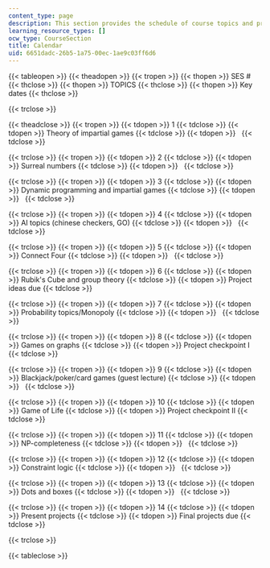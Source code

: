 ```yaml
---
content_type: page
description: This section provides the schedule of course topics and project due dates.
learning_resource_types: []
ocw_type: CourseSection
title: Calendar
uid: 6651dadc-26b5-1a75-00ec-1ae9c03ff6d6
---
```


{{< tableopen >}}
{{< theadopen >}}
{{< tropen >}}
{{< thopen >}}
SES #
{{< thclose >}}
{{< thopen >}}
TOPICS
{{< thclose >}}
{{< thopen >}}
Key dates
{{< thclose >}}

{{< trclose >}}

{{< theadclose >}}
{{< tropen >}}
{{< tdopen >}}
1
{{< tdclose >}}
{{< tdopen >}}
Theory of impartial games
{{< tdclose >}}
{{< tdopen >}}
 
{{< tdclose >}}

{{< trclose >}}
{{< tropen >}}
{{< tdopen >}}
2
{{< tdclose >}}
{{< tdopen >}}
Surreal numbers
{{< tdclose >}}
{{< tdopen >}}
 
{{< tdclose >}}

{{< trclose >}}
{{< tropen >}}
{{< tdopen >}}
3
{{< tdclose >}}
{{< tdopen >}}
Dynamic programming and impartial games
{{< tdclose >}}
{{< tdopen >}}
 
{{< tdclose >}}

{{< trclose >}}
{{< tropen >}}
{{< tdopen >}}
4
{{< tdclose >}}
{{< tdopen >}}
AI topics (chinese checkers, GO)
{{< tdclose >}}
{{< tdopen >}}
 
{{< tdclose >}}

{{< trclose >}}
{{< tropen >}}
{{< tdopen >}}
5
{{< tdclose >}}
{{< tdopen >}}
Connect Four
{{< tdclose >}}
{{< tdopen >}}
 
{{< tdclose >}}

{{< trclose >}}
{{< tropen >}}
{{< tdopen >}}
6
{{< tdclose >}}
{{< tdopen >}}
Rubik's Cube and group theory
{{< tdclose >}}
{{< tdopen >}}
Project ideas due
{{< tdclose >}}

{{< trclose >}}
{{< tropen >}}
{{< tdopen >}}
7
{{< tdclose >}}
{{< tdopen >}}
Probability topics/Monopoly
{{< tdclose >}}
{{< tdopen >}}
 
{{< tdclose >}}

{{< trclose >}}
{{< tropen >}}
{{< tdopen >}}
8
{{< tdclose >}}
{{< tdopen >}}
Games on graphs
{{< tdclose >}}
{{< tdopen >}}
Project checkpoint I
{{< tdclose >}}

{{< trclose >}}
{{< tropen >}}
{{< tdopen >}}
9
{{< tdclose >}}
{{< tdopen >}}
Blackjack/poker/card games (guest lecture)
{{< tdclose >}}
{{< tdopen >}}
 
{{< tdclose >}}

{{< trclose >}}
{{< tropen >}}
{{< tdopen >}}
10
{{< tdclose >}}
{{< tdopen >}}
Game of Life
{{< tdclose >}}
{{< tdopen >}}
Project checkpoint II
{{< tdclose >}}

{{< trclose >}}
{{< tropen >}}
{{< tdopen >}}
11
{{< tdclose >}}
{{< tdopen >}}
NP-completeness
{{< tdclose >}}
{{< tdopen >}}
 
{{< tdclose >}}

{{< trclose >}}
{{< tropen >}}
{{< tdopen >}}
12
{{< tdclose >}}
{{< tdopen >}}
Constraint logic
{{< tdclose >}}
{{< tdopen >}}
 
{{< tdclose >}}

{{< trclose >}}
{{< tropen >}}
{{< tdopen >}}
13
{{< tdclose >}}
{{< tdopen >}}
Dots and boxes
{{< tdclose >}}
{{< tdopen >}}
 
{{< tdclose >}}

{{< trclose >}}
{{< tropen >}}
{{< tdopen >}}
14
{{< tdclose >}}
{{< tdopen >}}
Present projects
{{< tdclose >}}
{{< tdopen >}}
Final projects due
{{< tdclose >}}

{{< trclose >}}

{{< tableclose >}}